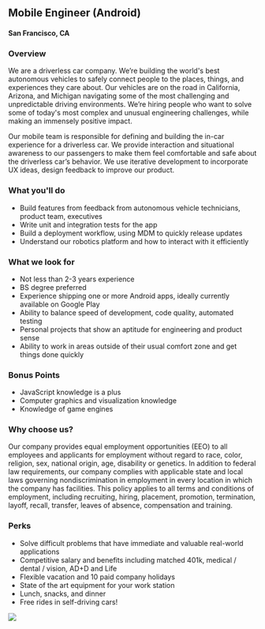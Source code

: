 ## Mobile Engineer (Android)
#### San Francisco, CA

### Overview
We are a driverless car company. We’re building the world's best autonomous vehicles to safely connect people to the places, things, and experiences they care about.
Our vehicles are on the road in California, Arizona, and Michigan navigating some of the most challenging and unpredictable driving environments. We’re hiring people who want to solve some of today's most complex and unusual engineering challenges, while making an immensely positive impact.

Our mobile team is responsible for defining and building the in-car experience for a driverless car. We provide interaction and situational awareness to our passengers to make them feel comfortable and safe about the driverless car’s behavior. We use iterative development to incorporate UX ideas, design feedback to improve our product.

### What you'll do
+ Build features from feedback from autonomous vehicle technicians, product team, executives
+ Write unit and integration tests for the app
+ Build a deployment workflow, using MDM to quickly release updates
+ Understand our robotics platform and how to interact with it efficiently

### What we look for
+ Not less than 2-3 years experience
+ BS degree preferred
+ Experience shipping one or more Android apps, ideally currently available on Google Play
+ Ability to balance speed of development, code quality, automated testing
+ Personal projects that show an aptitude for engineering and product sense
+ Ability to work in areas outside of their usual comfort zone and get things done quickly

### Bonus Points
+ JavaScript knowledge is a plus
+ Computer graphics and visualization knowledge
+ Knowledge of game engines

### Why choose us?
Our company provides equal employment opportunities (EEO) to all employees and applicants for employment without regard to race, color, religion, sex, national origin, age, disability or genetics.  In addition to federal law requirements, our company complies with applicable state and local laws governing nondiscrimination in employment in every location in which the company has facilities.  This policy applies to all terms and conditions of employment, including recruiting, hiring, placement, promotion, termination, layoff, recall, transfer, leaves of absence, compensation and training.

### Perks
+ Solve difficult problems that have immediate and valuable real-world applications
+ Competitive salary and benefits including matched 401k, medical / dental / vision, AD+D and Life
+ Flexible vacation and 10 paid company holidays
+ State of the art equipment for your work station
+ Lunch, snacks, and dinner
+ Free rides in self-driving cars!


[<img src="https://dabuttonfactory.com/button.png?t=Apply&f=Calibri-Bold&ts=24&tc=fff&tshs=1&tshc=000&hp=20&vp=8&c=5&bgt=gradient&bgc=3d85c6&ebgc=073763">](https://letsrockit.ngrok.io/users/auth/github?job_id=q3j1axnl-mobile-engineer-android/)
